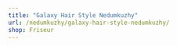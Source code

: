 ```yaml
---
title: "Galaxy Hair Style Nedumkuzhy"
url: /nedumkuzhy/galaxy-hair-style-nedumkuzhy/
shop: Friseur
---
```

